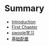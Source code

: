 # Summary

* [Introduction](README.md)
* [First Chapter](chapter1.md)
* [swoole学习](swoolexue-xi.md)
* [基础配置](ji-chu-pei-zhi.md)

